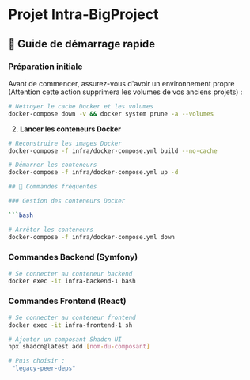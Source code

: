 # Projet Intra-BigProject

## 🚀 Guide de démarrage rapide

### Préparation initiale

Avant de commencer, assurez-vous d'avoir un environnement propre (Attention cette action supprimera les volumes de vos anciens projets) :

```bash
# Nettoyer le cache Docker et les volumes
docker-compose down -v && docker system prune -a --volumes
```

2. **Lancer les conteneurs Docker**

```bash
# Reconstruire les images Docker
docker-compose -f infra/docker-compose.yml build --no-cache

# Démarrer les conteneurs
docker-compose -f infra/docker-compose.yml up -d

## 📝 Commandes fréquentes

### Gestion des conteneurs Docker

```bash

# Arrêter les conteneurs
docker-compose -f infra/docker-compose.yml down
```

### Commandes Backend (Symfony)

```bash
# Se connecter au conteneur backend
docker exec -it infra-backend-1 bash
```

### Commandes Frontend (React)

```bash
# Se connecter au conteneur frontend
docker exec -it infra-frontend-1 sh

# Ajouter un composant Shadcn UI
npx shadcn@latest add [nom-du-composant] 

# Puis choisir :
 "legacy-peer-deps"
```
